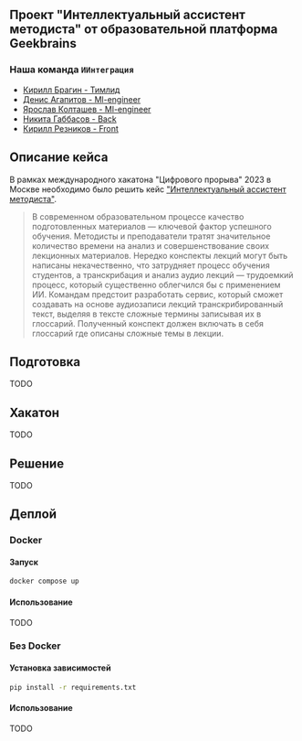 ## Проект "Интеллектуальный ассистент методиста" от образовательной платформа Geekbrains
<!-- <a href="">Команда ИИнтеграция</a> -->

### Наша команда `ИИнтеграция`
<ul>
    <li><a href = "https://t.me/sherokiddo">Кирилл Брагин - Тимлид</a></li>
    <li><a href = "https://t.me/denisadminch">Денис Агапитов - Ml-engineer</a></li>
    <li><a href = "https://t.me/YarKo9_9">Ярослав Колташев - Ml-engineer</a></li>
    <li><a href = "https://t.me/gabbhack">Никита Габбасов - Back</a></li>
    <li><a href = "https://t.me/kai_Kane">Кирилл Резников - Front</a></li>
</ul>


## Описание кейса
В рамках международного хакатона "Цифрового прорыва" 2023 в Москве необходимо было решить кейс ["Интеллектуальный ассистент методиста"](https://hacks-ai.ru/hackathons.html?eventId=969092&caseEl=1059312&tab=1).

> В современном образовательном процессе качество подготовленных материалов — ключевой фактор успешного обучения. Методисты и преподаватели тратят значительное количество времени на анализ и совершенствование своих лекционных материалов.
> Нередко конспекты лекций могут быть написаны некачественно, что затрудняет процесс обучения студентов, а транскрибация и анализ аудио лекций — трудоемкий процесс, который существенно облегчился бы с применением ИИ.
> Командам предстоит разработать сервис, который сможет создавать на основе аудиозаписи лекций транскрибированный текст, выделяя в тексте сложные термины записывая их в глоссарий. Полученный конспект должен включать в себя глоссарий где описаны сложные темы в лекции.

## Подготовка

TODO

## Хакатон

TODO

## Решение

TODO

## Деплой

### Docker

#### Запуск

```cmd
docker compose up
```

#### Использование

TODO

### Без Docker

#### Установка зависимостей

```cmd
pip install -r requirements.txt
```

#### Использование

TODO

